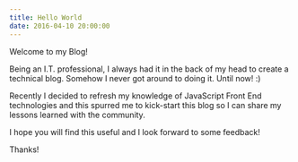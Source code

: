 ```yaml
---
title: Hello World
date: 2016-04-10 20:00:00
---
```

Welcome to my Blog!

Being an I.T. professional, I always had it in the back of my head to create a technical blog. Somehow I never got around to doing it. Until now! :)

<!--more-->

Recently I decided to refresh my knowledge of JavaScript Front End technologies and this spurred me to kick-start this blog so I can share my lessons learned with the community.

I hope you will find this useful and I look forward to some feedback!

Thanks!